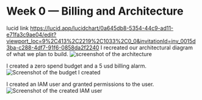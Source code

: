 # Week 0 — Billing and Architecture
lucid link https://lucid.app/lucidchart/0a645db8-5354-44c9-ad11-e71fa3c9ae04/edit?viewport_loc=9%2C413%2C2219%2C1033%2C0_0&invitationId=inv_0015d3ba-c288-4df7-91f6-0858da2f2240
I recreated our architectural diagram of what we plan to build. 
![screenshot of the architecture](https://user-images.githubusercontent.com/52851083/221238922-9863204b-784d-4ba7-a55b-14da550b3113.png)

I created a zero spend budget and a 5 usd billing alarm.
![Screenshot of the budget I created](https://user-images.githubusercontent.com/52851083/221239272-08eda4f6-db07-4dd4-acc1-ca4cf3a64334.png)

I created an IAM user and granted permissions to the user.
![Screenshot of the created IAM user](https://user-images.githubusercontent.com/52851083/221260445-9e924a29-b306-4c00-b942-f517a2475ed1.png)
